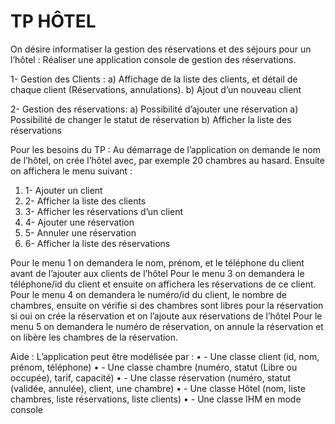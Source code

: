 # TP HÔTEL

On désire informatiser la gestion des réservations et des séjours pour un l’hôtel : Réaliser une application console de gestion des réservations.

1- Gestion des Clients : 
a) Affichage de la liste des clients, et détail de chaque client (Réservations, annulations).
b) Ajout d’un nouveau client

2- Gestion des réservations:
a) Possibilité d’ajouter une réservation
a) Possibilité de changer le statut de réservation
b) Afficher la liste des réservations

Pour les besoins du TP :
Au démarrage de l’application on demande le nom de l’hôtel, on crée l’hôtel avec, par exemple 20
chambres au hasard.
Ensuite on affichera le menu suivant :
1. 1- Ajouter un client
2. 2- Afficher la liste des clients
3. 3- Afficher les réservations d’un client
4. 4- Ajouter une réservation
5. 5- Annuler une réservation
6. 6- Afficher la liste des réservations

Pour le menu 1 on demandera le nom, prénom, et le téléphone du client avant de l’ajouter aux
clients de l’hôtel
Pour le menu 3 on demandera le téléphone/id du client et ensuite on affichera les réservations de ce
client.
Pour le menu 4 on demandera le numéro/id du client, le nombre de chambres, ensuite on vérifie si des
chambres sont libres pour la réservation si oui on crée la réservation et on l’ajoute aux réservations
de l’hôtel
Pour le menu 5 on demandera le numéro de réservation, on annule la réservation et on libère les
chambres de la réservation.


Aide : L’application peut être modélisée par :
• - Une classe client (id, nom, prénom, téléphone)
• - Une classe chambre (numéro, statut (Libre ou occupée), tarif, capacité)
• - Une classe réservation (numéro, statut (validée, annulée), client, une chambre)
• - Une classe Hôtel (nom, liste chambres, liste réservations, liste clients)
• - Une classe IHM en mode console